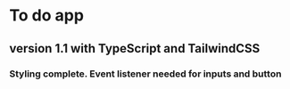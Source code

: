 # To do app

## version 1.1 with TypeScript and TailwindCSS

### Styling complete. Event listener needed for inputs and button
